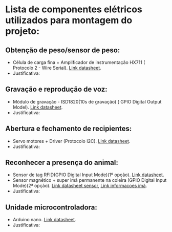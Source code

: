 # Lista de componentes elétricos utilizados para montagem do projeto:

## Obtenção de peso/sensor de peso:
 - Célula de carga fina + Amplificador de instrumentação HX711 ( Protocolo 2 - Wire Serial). [Link datasheet](datasheets/Célula_carga_fina_HX711.pdf).
 - Justificativa: 

## Gravação e reprodução de voz:
- Módulo de gravação - ISD1820(10s de gravação) ( GPIO Digital Output Model). [Link datasheet](datasheets/modulo_gravacao_ISD1820.pdf).
- Justificativa:
   
## Abertura e fechamento de recipientes:
- Servo motores + Driver (Protocolo I2C). [Link datasheet](datasheets/Motor_MG996R.pdf).
- Justificativa:

## Reconhecer a presença do animal:
- Sensor de tag RFID(GPIO Digital Input Mode)(1º opção). [Link datasheet](datasheets/Sensor_RFID_MFRC522.pdf).
- Sensor magnético + super imã permanente na coleira (GPIO Digital Input Mode)(2ª opção). [Link datasheet sensor](datasheets/Sensor_Magnetico_MC38.pdf), [Link informacoes imã](datasheets/Ima_neodimio.pdf).
- Justificativa:

## Unidade microcontroladora:
- Arduino nano. [Link datasheet](datasheets/Arduino_nano_3.pdf).
- Justificativa:
